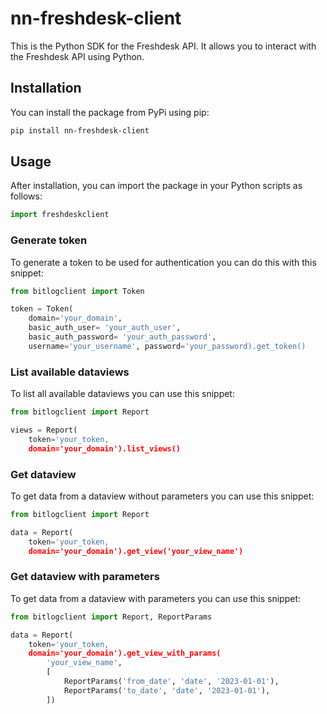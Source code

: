 # nn-freshdesk-client

This is the Python SDK for the Freshdesk API. It allows you to interact with the Freshdesk API using Python.

## Installation

You can install the package from PyPi using pip:

```bash
pip install nn-freshdesk-client
```

## Usage
After installation, you can import the package in your Python scripts as follows:
```python
import freshdeskclient
```

### Generate token
To generate a token to be used for authentication you can do this with this snippet:

```python
from bitlogclient import Token

token = Token(
    domain='your_domain',
    basic_auth_user= 'your_auth_user',
    basic_auth_password= 'your_auth_password',
    username='your_username', password='your_password).get_token()
```

### List available dataviews
To list all available dataviews you can use this snippet:

```python
from bitlogclient import Report

views = Report(
    token='your_token,
    domain='your_domain').list_views()
```

### Get dataview
To get data from a dataview without parameters you can use this snippet:

```python
from bitlogclient import Report

data = Report(
    token='your_token,
    domain='your_domain').get_view('your_view_name')
```

### Get dataview with parameters
To get data from a dataview with parameters you can use this snippet:

```python
from bitlogclient import Report, ReportParams

data = Report(
    token='your_token,
    domain='your_domain').get_view_with_params(
        'your_view_name',
        [
            ReportParams('from_date', 'date', '2023-01-01'),
            ReportParams('to_date', 'date', '2023-01-01'),
        ])
```
